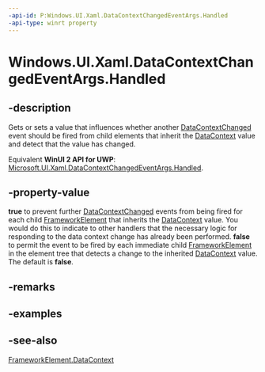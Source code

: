 ```yaml
---
-api-id: P:Windows.UI.Xaml.DataContextChangedEventArgs.Handled
-api-type: winrt property
---
```


<!-- Property syntax
public bool Handled { get;  set; }
-->

# Windows.UI.Xaml.DataContextChangedEventArgs.Handled

## -description
Gets or sets a value that influences whether another [DataContextChanged](datacontextchangedeventargs.md) event should be fired from child elements that inherit the [DataContext](frameworkelement_datacontext.md) value and detect that the value has changed.

Equivalent **WinUI 2 API for UWP**: [Microsoft.UI.Xaml.DataContextChangedEventArgs.Handled](/windows/winui/api/microsoft.ui.xaml.datacontextchangedeventargs.handled).

## -property-value
**true** to prevent further [DataContextChanged](datacontextchangedeventargs.md) events from being fired for each child [FrameworkElement](frameworkelement.md) that inherits the [DataContext](frameworkelement_datacontext.md) value. You would do this to indicate to other handlers that the necessary logic for responding to the data context change has already been performed. **false** to permit the event to be fired by each immediate child [FrameworkElement](frameworkelement.md) in the element tree that detects a change to the inherited [DataContext](frameworkelement_datacontext.md) value. The default is **false**.

## -remarks

## -examples

## -see-also
[FrameworkElement.DataContext](frameworkelement_datacontext.md)

